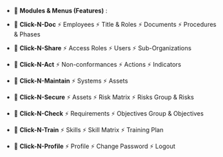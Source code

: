 - 🔭 **Modules & Menus (Features)** :

- 🌱 **Click-N-Doc**
⚡ Employees
⚡ Title & Roles
⚡ Documents
⚡ Procedures & Phases

- 🌱 **Click-N-Share**
⚡ Access Roles
⚡ Users
⚡ Sub-Organizations

- 🌱 **Click-N-Act**
⚡ Non-conformances
⚡ Actions
⚡ Indicators

- 🌱 **Click-N-Maintain**
⚡ Systems
⚡ Assets

- 🌱 **Click-N-Secure**
⚡ Assets
⚡ Risk Matrix
⚡ Risks Group & Risks

- 🌱 **Click-N-Check**
⚡ Requirements
⚡ Objectives Group & Objectives

- 🌱 **Click-N-Train**
⚡ Skills
⚡ Skill Matrix
⚡ Training Plan

- 🌱 **Click-N-Profile**
⚡ Profile
⚡ Change Password
⚡ Logout
